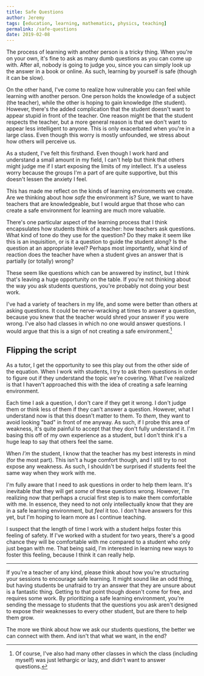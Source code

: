 ```yaml
---
title: Safe Questions
author: Jeremy
tags: [education, learning, mathematics, physics, teaching]
permalink: /safe-questions
date: 2019-02-08
---
```


The process of learning with another person is a tricky thing. When you're on your own, it's fine to ask as many dumb questions as you can come up with. After all, nobody is going to judge you, since you can simply look up the answer in a book or online. As such, learning by yourself is safe (though it can be slow).

On the other hand, I've come to realize how vulnerable you can feel while learning with another person. One person holds the knowledge of a subject (the teacher), while the other is hoping to gain knowledge (the student). However, there's the added complication that the student doesn't want to appear stupid in front of the teacher. One reason might be that the student respects the teacher, but a more general reason is that we don't want to appear less intelligent to anyone. This is only exacerbated when you're in a large class. Even though this worry is mostly unfounded, we stress about how others will perceive us.

As a student, I've felt this firsthand. Even though I work hard and understand a small amount in my field, I can't help but think that others might judge me if I start exposing the limits of my intellect. It's a useless worry because the groups I'm a part of are quite supportive, but this doesn't lessen the anxiety I feel.

This has made me reflect on the kinds of learning environments we create. Are we thinking about how *safe* the environment is? Sure, we want to have teachers that are knowledgeable, but I would argue that those who can create a safe environment for learning are much more valuable.

There's one particular aspect of the learning process that I think encapsulates how students think of a teacher: how teachers ask questions. What kind of tone do they use for the question? Do they make it seem like this is an inquisition, or is it a question to guide the student along? Is the question at an appropriate level? Perhaps most importantly, what kind of reaction does the teacher have when a student gives an answer that is partially (or totally) wrong?

These seem like questions which can be answered by instinct, but I think that's leaving a huge opportunity on the table. If you're not thinking about the way you ask students questions, you're probably not doing your best work.

I've had a variety of teachers in my life, and some were better than others at asking questions. It could be nerve-wracking at times to answer a question, because you knew that the teacher would shred your answer if you were wrong. I've also had classes in which no one would answer questions. I would argue that this is a sign of not creating a safe environment.[^1]

## Flipping the script

As a tutor, I get the opportunity to see this play out from the other side of the equation. When I work with students, I try to ask them questions in order to figure out if they understand the topic we're covering. What I've realized is that I haven't approached this with the idea of creating a safe learning environment.

Each time I ask a question, I don't care if they get it wrong. I don't judge them or think less of them if they can't answer a question. However, what I understand now is that this doesn't matter to them. To *them*, they want to avoid looking "bad" in front of me anyway. As such, if I probe this area of weakness, it's quite painful to accept that they don't fully understand it. I'm basing this off of my own experience as a student, but I don't think it's a huge leap to say that others feel the same.

When *I'm* the student, I know that the teacher has my best interests in mind (for the most part). This isn't a huge comfort though, and I still try to not expose any weakness. As such, I shouldn't be surprised if students feel the same way when they work with me.

I'm fully aware that I need to ask questions in order to help them learn. It's inevitable that they will get *some* of these questions wrong. However, I'm realizing now that perhaps a crucial first step is to make them comfortable with me. In essence, they need to not only intellectually know that they are in a safe learning environment, but *feel* it too. I don't have answers for this yet, but I'm hoping to learn more as I continue teaching.

I suspect that the length of time I work with a student helps foster this feeling of safety. If I've worked with a student for two years, there's a good chance they will be comfortable with me compared to a student who only just began with me. That being said, I'm interested in learning new ways to foster this feeling, because I think it can really help.

---

If you're a teacher of any kind, please think about how you're structuring your sessions to encourage safe learning. It might sound like an odd thing, but having students be unafraid to try an answer that they are unsure about is a fantastic thing. Getting to that point though doesn't come for free, and requires some work. By prioritizing a safe learning environment, you're sending the message to students that the questions you ask aren't designed to expose their weaknesses to every other student, but are there to help them grow.

The more we think about how we ask our students questions, the better we can connect with them. And isn't that what we want, in the end?


[^1]: Of course, I've also had many other classes in which the class (including myself) was just lethargic or lazy, and didn't want to answer questions.

